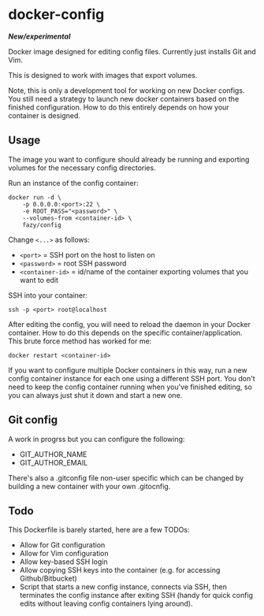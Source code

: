 docker-config
=============

***New/experimental***

Docker image designed for editing config files. Currently just installs Git and Vim.

This is designed to work with images that export volumes.

Note, this is only a development tool for working on new Docker configs. You still need
a strategy to launch new docker containers based on the finished configuration. How to
do this entirely depends on how your container is designed.

Usage
-----

The image you want to configure should already be running and exporting volumes for the necessary
config directories.

Run an instance of the config container:

    docker run -d \
        -p 0.0.0.0:<port>:22 \
        -e ROOT_PASS="<password>" \
        --volumes-from <container-id> \
        fazy/config

Change `<...>` as follows:

* `<port>` = SSH port on the host to listen on
* `<password>` = root SSH password
* `<container-id>` = id/name of the container exporting volumes that you want to edit

SSH into your container:

    ssh -p <port> root@localhost

After editing the config, you will need to reload the daemon in your Docker container. How
to do this depends on the specific container/application. This brute force method has worked
for me:

    docker restart <container-id>

If you want to configure multiple Docker containers in this way, run a new config container
instance for each one using a different SSH port. You don't need to keep the config container
running when you've finished editing, so you can always just shut it down and start a new one.

Git config
----------

A work in progrss but you can configure the following:

* GIT_AUTHOR_NAME
* GIT_AUTHOR_EMAIL

There's also a .gitconfig file non-user specific which can be changed by building
a new container with your own .gitocnfig.

Todo
----

This Dockerfile is barely started, here are a few TODOs:

* Allow for Git configuration
* Allow for Vim configuration
* Allow key-based SSH login
* Allow copying SSH keys into the container (e.g. for accessing Github/Bitbucket)
* Script that starts a new config instance, connects via SSH, then terminates the config
  instance after exiting SSH (handy for quick config edits without leaving config containers
  lying around).


